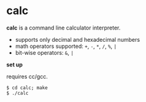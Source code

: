 # calc

**calc** is a command line calculator interpreter.

- supports only decimal and hexadecimal numbers
- math operators supported: `+`, `-`, `*`, `/`, `%`, `|`
- bit-wise operators: `&`, `|`

**set up**

requires cc/gcc.

```shell
$ cd calc; make
$ ./calc
```



